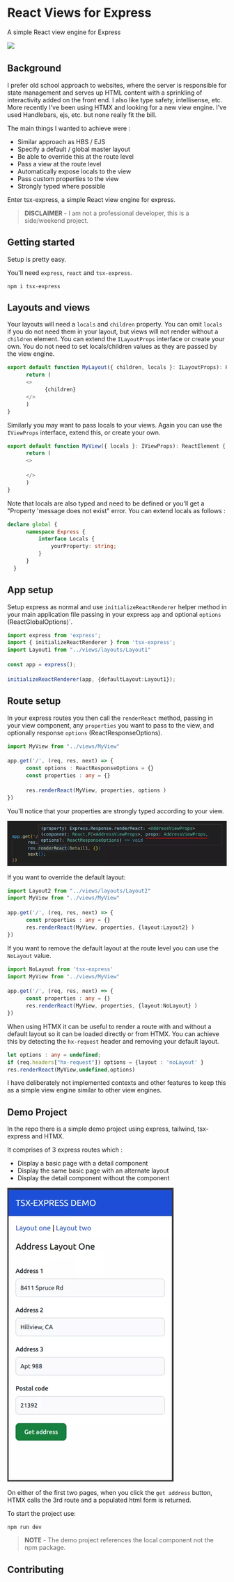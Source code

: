  

# React Views for Express

A simple React view engine for Express 

[![][version]](https://www.npmjs.com/package/tsx-express)

## Background

I prefer old school approach to websites, where the server is responsible for state management and serves up HTML content with a sprinkling of interactivity added on the front end. I also like type safety, intellisense, etc. More recently I've been using HTMX and looking for a new view engine. I've used Handlebars, ejs, etc. but none really fit the bill. 

The main things I wanted to achieve were :

- Similar approach as HBS / EJS
- Specify a default / global master layout
- Be able to override this at the route level
- Pass a view at the route level
- Automatically expose locals to the view
- Pass custom properties to the view 
- Strongly typed where possible

Enter tsx-express, a simple React view engine for express. 

> **DISCLAIMER** - I am not a professional developer, this is a side/weekend project.

## Getting started

Setup is pretty easy. 

You'll need `express`, `react` and `tsx-express`.

```console {:copy}
npm i tsx-express
```

## Layouts and views

Your layouts will need a `locals` and `children` property. You can omit `locals` if you do not need them in your layout, but views will not render without a `children` element. You can extend the `ILayoutProps` interface or create your own. You do not need to set locals/children values as they are passed by the view engine.

```typescript {:copy}
export default function MyLayout({ children, locals }: ILayoutProps): ReactElement {
      return (
      <>
            {children}
      </>
      )
}
```

Similarly you may want to pass locals to your views. Again you can use the `IViewProps` interface, extend this, or create your own.

```typescript {:copy}
export default function MyView({ locals }: IViewProps): ReactElement {
      return (
      <>

      </>
      )
}
```

Note that locals are also typed and need to be defined or you'll get a "Property 'message does not exist" error. You can extend locals as follows :

```typescript {:copy}
declare global {
      namespace Express {
          interface Locals {
              yourProperty: string;
          }
      }
  }
```

## App setup

Setup express as normal and use `initializeReactRenderer` helper method in your main application file passing in your express `app` and optional `options` (ReactGlobalOptions)`.

```typescript {:copy}
import express from 'express';
import { initializeReactRenderer } from 'tsx-express';
import Layout1 from "../views/layouts/Layout1"

const app = express();

initializeReactRenderer(app, {defaultLayout:Layout1});
```

## Route setup

In your express routes you then call the `renderReact` method, passing in your view component, any `properties` you want to pass to the view, and optionally response `options` (ReactResponseOptions).

```typescript {:copy}
import MyView from "../views/MyView"

app.get('/', (req, res, next) => {
      const options : ReactResponseOptions = {}
      const properties : any = {}

      res.renderReact(MyView, properties, options )
})

```

 You'll notice that your properties are strongly typed according to your view.

 ![typed renderReact method](/resources/renderReactMethod.webp)

If you want to override the default layout:

```typescript {:copy}
import Layout2 from "../views/layouts/Layout2"
import MyView from "../views/MyView"

app.get('/', (req, res, next) => {
      const properties : any = {}
      res.renderReact(MyView, properties, {layout:Layout2} )
})
```

If you want to remove the default layout at the route level you can use the `NoLayout` value.

```typescript {:copy}
import NoLayout from 'tsx-express'
import MyView from "../views/MyView"

app.get('/', (req, res, next) => {
      const properties : any = {}
      res.renderReact(MyView, properties, {layout:NoLayout} )
})
```

When using HTMX it can be useful to render a route with and without a default layout so it can be loaded directly or from HTMX. You can achieve this by detecting the `hx-request` header and removing your default layout.

```typescript {:copy}
let options : any = undefined;
if (req.headers["hx-request"]) options = {layout : 'noLayout' }
res.renderReact(MyView,undefined,options)
```

I have deliberately not implemented contexts and other features to keep this as a simple view engine similar to other view engines.

## Demo Project

In the repo there is a simple demo project using express, tailwind, tsx-express and HTMX.

It comprises of 3 express routes which :
- Display a basic page with a detail component
- Display the same basic page with an alternate layout
- Display the detail component without the component

 ![typed renderReact method](/resources/demo.webp)

On either of the first two pages, when you click the `get address` button, HTMX calls the 3rd route and a populated html form is returned.

To start the project use:
```console {:copy}
npm run dev
```

> **NOTE** - The demo project references the local component not the npm package.

## Contributing


[version]: https://badgen.net/github/tag/danielbayley80/tsx-express?label=Version&color=0f6bff
[license]: https://badgen.net/github/license/danielbayley80/tsx-express?label=License&color=0f6bff